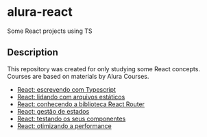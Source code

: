 # alura-react

Some React projects using TS

## Description

This repository was created for only studying some React concepts. Courses are based on materials by Alura Courses.

- [React: escrevendo com Typescript](https://cursos.alura.com.br/course/react-modernizando-escrever-typescript)
- [React: lidando com arquivos estáticos](https://cursos.alura.com.br/course/react-arquivos-estaticos)
- [React: conhecendo a biblioteca React Router](https://cursos.alura.com.br/course/react-biblioteca-react-router)
- [React: gestão de estados](https://cursos.alura.com.br/formacao-react-gestao-estados)
- [React: testando os seus componentes](https://cursos.alura.com.br/course/react-testando-componentes)
- [React: otimizando a performance](https://cursos.alura.com.br/course/react-otimizando-performance)
